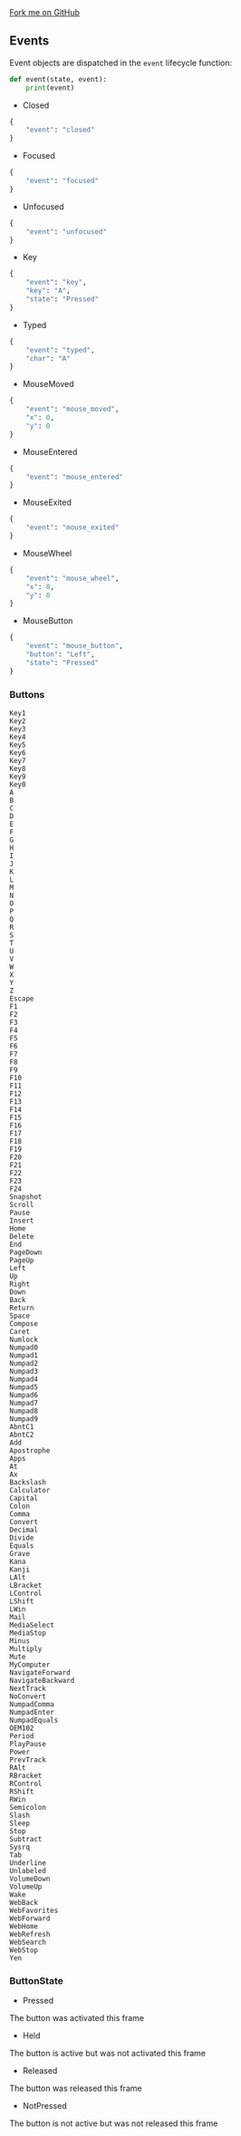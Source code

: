 <link rel="stylesheet" href="https://cdnjs.cloudflare.com/ajax/libs/github-fork-ribbon-css/0.2.2/gh-fork-ribbon.min.css" />
<a class="github-fork-ribbon right-bottom fixed" href="http://github.com/pickitup247/pyckitup" data-ribbon="Fork me on GitHub" title="Fork me on GitHub">Fork me on GitHub</a>

## Events

Event objects are dispatched in the `event` lifecycle function:

```python
def event(state, event):
    print(event)
```

* Closed

```python
{
    "event": "closed"
}
```
* Focused

```python
{
    "event": "focused"
}
```
* Unfocused

```python
{
    "event": "unfocused"
}
```

* Key

```python
{
    "event": "key",
    "key": "A",
    "state": "Pressed"
}
```

* Typed

```python
{
    "event": "typed",
    "char": "A"
}
```

* MouseMoved

```python
{
    "event": "mouse_moved",
    "x": 0,
    "y": 0
}
```

* MouseEntered

```python
{
    "event": "mouse_entered"
}
```

* MouseExited

```python
{
    "event": "mouse_exited"
}
```

* MouseWheel

```python
{
    "event": "mouse_wheel",
    "x": 0,
    "y": 0
}
```

* MouseButton

```python
{
    "event": "mouse_button",
    "button": "Left",
    "state": "Pressed"
}
```

### Buttons
```
Key1
Key2
Key3
Key4
Key5
Key6
Key7
Key8
Key9
Key0
A
B
C
D
E
F
G
H
I
J
K
L
M
N
O
P
Q
R
S
T
U
V
W
X
Y
Z
Escape
F1
F2
F3
F4
F5
F6
F7
F8
F9
F10
F11
F12
F13
F14
F15
F16
F17
F18
F19
F20
F21
F22
F23
F24
Snapshot
Scroll
Pause
Insert
Home
Delete
End
PageDown
PageUp
Left
Up
Right
Down
Back
Return
Space
Compose
Caret
Numlock
Numpad0
Numpad1
Numpad2
Numpad3
Numpad4
Numpad5
Numpad6
Numpad7
Numpad8
Numpad9
AbntC1
AbntC2
Add
Apostrophe
Apps
At
Ax
Backslash
Calculator
Capital
Colon
Comma
Convert
Decimal
Divide
Equals
Grave
Kana
Kanji
LAlt
LBracket
LControl
LShift
LWin
Mail
MediaSelect
MediaStop
Minus
Multiply
Mute
MyComputer
NavigateForward
NavigateBackward
NextTrack
NoConvert
NumpadComma
NumpadEnter
NumpadEquals
OEM102
Period
PlayPause
Power
PrevTrack
RAlt
RBracket
RControl
RShift
RWin
Semicolon
Slash
Sleep
Stop
Subtract
Sysrq
Tab
Underline
Unlabeled
VolumeDown
VolumeUp
Wake
WebBack
WebFavorites
WebForward
WebHome
WebRefresh
WebSearch
WebStop
Yen
```


### ButtonState

* Pressed

The button was activated this frame

* Held

The button is active but was not activated this frame

* Released

The button was released this frame

* NotPressed

The button is not active but was not released this frame
